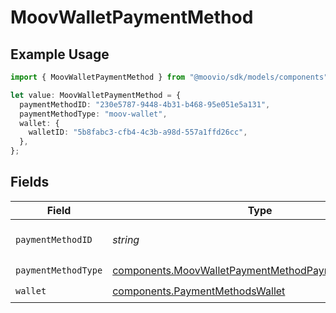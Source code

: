 # MoovWalletPaymentMethod

## Example Usage

```typescript
import { MoovWalletPaymentMethod } from "@moovio/sdk/models/components";

let value: MoovWalletPaymentMethod = {
  paymentMethodID: "230e5787-9448-4b31-b468-95e051e5a131",
  paymentMethodType: "moov-wallet",
  wallet: {
    walletID: "5b8fabc3-cfb4-4c3b-a98d-557a1ffd26cc",
  },
};
```

## Fields

| Field                                                                                                                      | Type                                                                                                                       | Required                                                                                                                   | Description                                                                                                                |
| -------------------------------------------------------------------------------------------------------------------------- | -------------------------------------------------------------------------------------------------------------------------- | -------------------------------------------------------------------------------------------------------------------------- | -------------------------------------------------------------------------------------------------------------------------- |
| `paymentMethodID`                                                                                                          | *string*                                                                                                                   | :heavy_check_mark:                                                                                                         | ID of the payment method.                                                                                                  |
| `paymentMethodType`                                                                                                        | [components.MoovWalletPaymentMethodPaymentMethodType](../../models/components/moovwalletpaymentmethodpaymentmethodtype.md) | :heavy_check_mark:                                                                                                         | N/A                                                                                                                        |
| `wallet`                                                                                                                   | [components.PaymentMethodsWallet](../../models/components/paymentmethodswallet.md)                                         | :heavy_check_mark:                                                                                                         | N/A                                                                                                                        |